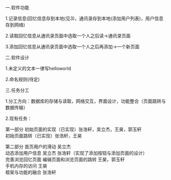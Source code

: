 一.软件功能

1.记录信息(回忆信息存到本地(见3)，通讯录存到本地(添加用户列表)，用户信息存到网络)

2.读取回忆信息从通讯录页面中选取一个人之后读->通讯录页面

3.添加回忆信息从通讯录页面中选取一个人之后再添加->一个新页面

二.软件设计

1.未定义的文本一律写helloworld

2.命名规则(待定)

三.任务分工

1.分工方向：数据库的存储与读取，网络交互，界面设计，功能整合（页面跳转与数据传输）

2.现有任务：

第一部分   初始页面的实现（已实现）张浩轩，吴立杰，王昊，郭玉轩 \
         初始页面跳转（已实现）张浩轩，王昊
         
第二部分   首页用户的滑动 吴立杰 \
         动态添加用户信息 吴立杰 张浩轩（实现了添加按钮与添加页面的设计）\
         完善浏览回忆页面 编辑页面和浏览页面的跳转 王昊，郭玉轩\
         手机内存的访问 王昊  \
         框架与功能的融合 张浩轩  
            
